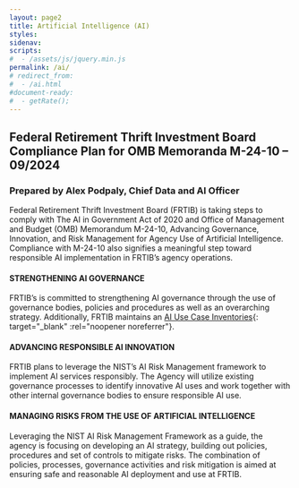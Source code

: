 ```yaml
---
layout: page2
title: Artificial Intelligence (AI)
styles:
sidenav:
scripts:
#  - /assets/js/jquery.min.js
permalink: /ai/
# redirect_from:
#  - /ai.html
#document-ready:
#  - getRate();
---
```


## Federal Retirement Thrift Investment Board Compliance Plan for OMB Memoranda M-24-10 – 09/2024

### Prepared by Alex Podpaly, Chief Data and AI Officer  

Federal Retirement Thrift Investment Board (FRTIB) is taking steps to comply with The AI in Government Act of 2020 and Office of Management and Budget (OMB) Memorandum M-24-10, Advancing Governance, Innovation, and Risk Management for Agency Use of Artificial Intelligence. Compliance with M-24-10 also signifies a meaningful step toward responsible AI implementation in FRTIB’s agency operations.

#### STRENGTHENING AI GOVERNANCE
FRTIB’s is committed to strengthening AI governance through the use of governance bodies, policies and procedures as well as an overarching strategy. Additionally, FRTIB maintains an [AI Use Case Inventories](https://www.frtib.gov/data/ai_inventory/){: target="_blank" :rel="noopener noreferrer"}.

#### ADVANCING RESPONSIBLE AI INNOVATION
FRTIB plans to leverage the NIST’s AI Risk Management framework to implement AI services responsibly. The Agency will utilize existing governance processes to identify innovative AI uses and work together with other internal governance bodies to ensure responsible AI use.

#### MANAGING RISKS FROM THE USE OF ARTIFICIAL INTELLIGENCE
Leveraging the NIST AI Risk Management Framework as a guide, the agency is focusing on developing an AI strategy, building out policies, procedures and set of controls to mitigate risks.  The combination of policies, processes, governance activities and risk mitigation is aimed at ensuring safe and reasonable AI deployment and use at FRTIB.





<!-- CONTENT END -->
